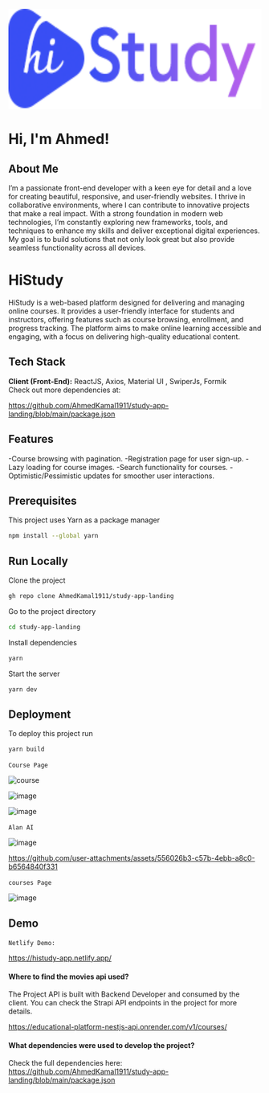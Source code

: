 <p align="center">
    <img  src="https://github.com/AhmedKamal1911/study-app-landing/blob/main/src/assets/images/logo.png" height="200"/>
</p>



# Hi, I'm Ahmed! 


##  About Me

I’m a passionate front-end developer with a keen eye for detail and a love for creating beautiful, responsive, and user-friendly websites. I thrive in collaborative environments, where I can contribute to innovative projects that make a real impact. With a strong foundation in modern web technologies, I’m constantly exploring new frameworks, tools, and techniques to enhance my skills and deliver exceptional digital experiences. My goal is to build solutions that not only look great but also provide seamless functionality across all devices.


# HiStudy

HiStudy is a web-based platform designed for delivering and managing online courses. It provides a user-friendly interface for students and instructors, offering features such as course browsing, enrollment, and progress tracking. The platform aims to make online learning accessible and engaging, with a focus on delivering high-quality educational content.


## Tech Stack

**Client (Front-End):** ReactJS, Axios, Material UI , SwiperJs, Formik  
Check out more dependencies at: 

https://github.com/AhmedKamal1911/study-app-landing/blob/main/package.json


## Features

-Course browsing with pagination.
-Registration page for user sign-up.
-Lazy loading for course images.
-Search functionality for courses.
-Optimistic/Pessimistic updates for smoother user interactions.


## Prerequisites
This project uses Yarn as a package manager
```bash
npm install --global yarn
```
## Run Locally

Clone the project

```bash
gh repo clone AhmedKamal1911/study-app-landing
```

Go to the project directory

```bash
cd study-app-landing
```

Install dependencies

```bash
yarn
```

Start the server

```bash
yarn dev
```


## Deployment

To deploy this project run

```bash
yarn build
```
`Course Page`

![course](https://github.com/user-attachments/assets/e11de8aa-1e84-431d-8c0b-6f95dbf61e79)

![image](https://github.com/user-attachments/assets/fd77bd1c-00d2-48ea-8fb2-03a09b125450)

![image](https://github.com/user-attachments/assets/9b6eced3-35bb-41e5-a3c6-7854629ff706)

`Alan AI`

![image](https://github.com/user-attachments/assets/7a340200-e507-4d15-8c12-a9aaa12ad26a)



https://github.com/user-attachments/assets/556026b3-c57b-4ebb-a8c0-b6564840f331


`courses Page`

![image](https://github.com/user-attachments/assets/c9830976-cde7-47a8-bc03-c4e7df815eb8)


## Demo

`Netlify Demo:`

https://histudy-app.netlify.app/

#### Where to find the movies api used?

The Project API is built with Backend Developer and consumed by the client. You can check the Strapi API endpoints in the project for more details.

https://educational-platform-nestjs-api.onrender.com/v1/courses/

#### What dependencies were used to develop the project?

Check the full dependencies here: 
https://github.com/AhmedKamal1911/study-app-landing/blob/main/package.json


